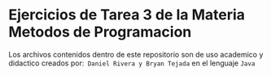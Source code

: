 # Ejercicios de Tarea 3 de la Materia Metodos de Programacion

Los archivos contenidos dentro de este repositorio son de uso academico y didactico creados por:`` Daniel Rivera y Bryan Tejada`` en el lenguaje `Java`

